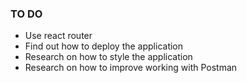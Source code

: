 ### TO DO

- Use react router
- Find out how to deploy the application
- Research on how to style the application
- Research on how to improve working with Postman
